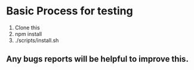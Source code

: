 # Basic Process for testing

1. Clone this
2. npm install
3. ./scripts/install.sh


## Any bugs reports will be helpful to improve this.